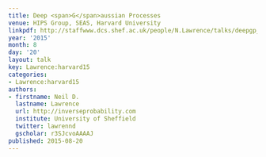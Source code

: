 ```yaml
---
title: Deep <span>G</span>aussian Processes
venue: HIPS Group, SEAS, Harvard University
linkpdf: http://staffwww.dcs.shef.ac.uk/people/N.Lawrence/talks/deepgp_harvard15.pdf
year: '2015'
month: 8
day: '20'
layout: talk
key: Lawrence:harvard15
categories:
- Lawrence:harvard15
authors:
- firstname: Neil D.
  lastname: Lawrence
  url: http://inverseprobability.com
  institute: University of Sheffield
  twitter: lawrennd
  gscholar: r3SJcvoAAAAJ
published: 2015-08-20
---
```

